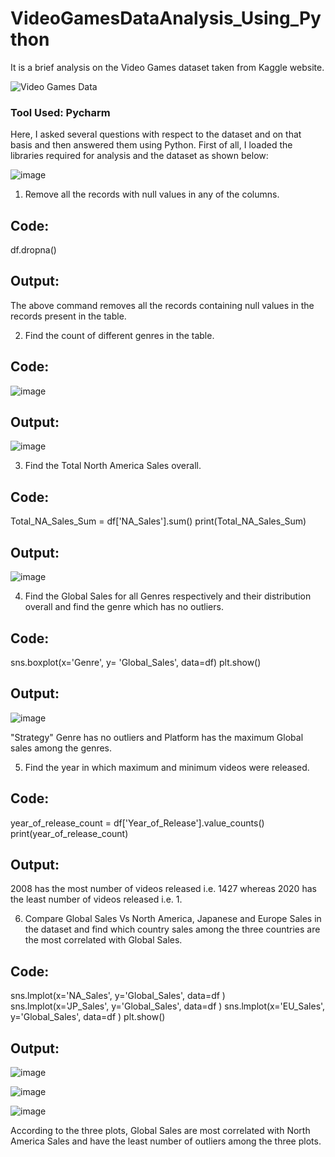 # VideoGamesDataAnalysis_Using_Python

It is a brief analysis on the Video Games dataset taken from Kaggle website.

![Video Games Data](https://user-images.githubusercontent.com/72240938/227703334-97b290a1-6ee3-4756-a125-3e2184d9e812.jpg)


### Tool Used: Pycharm

Here, I asked several questions with respect to the dataset and on that basis and then answered them using Python.
First of all, I loaded the libraries required for analysis and the dataset as shown below:

![image](https://user-images.githubusercontent.com/72240938/227702893-c3e3b877-1124-498b-8ed5-e581ca2b23ef.png)


1. Remove all the records with null values in any of the columns.

## Code:

df.dropna()

## Output:

The above command removes all the records containing null values in the records present in the table.

2. Find the count of different genres in the table.

## Code:

![image](https://user-images.githubusercontent.com/72240938/227703041-7d881b8b-5d22-4b32-ae62-ffaf89601ec4.png)

## Output:

![image](https://user-images.githubusercontent.com/72240938/227703056-b7b52e49-f6a6-464d-85aa-13ad64f4a882.png)



3. Find the Total North America Sales overall.

## Code:

Total_NA_Sales_Sum = df['NA_Sales'].sum()
print(Total_NA_Sales_Sum)

## Output:

![image](https://user-images.githubusercontent.com/72240938/227703093-ee6be7d4-0077-43c8-a609-bcd0a59a3af6.png)


4. Find the Global Sales for all Genres respectively and their distribution overall and find the genre which has no outliers.

## Code:
sns.boxplot(x='Genre', y= 'Global_Sales', data=df)
plt.show()


## Output:

![image](https://user-images.githubusercontent.com/72240938/227703140-f8d37f48-af82-42bc-950b-942e38594eed.png)

"Strategy" Genre has no outliers and Platform has the maximum Global sales among the genres.


5. Find the year in which maximum and minimum videos were released.

## Code:
year_of_release_count = df['Year_of_Release'].value_counts()
print(year_of_release_count)


## Output:

2008 has the most number of videos released i.e. 1427 whereas 2020 has the least number of videos released i.e. 1.


6. Compare Global Sales Vs North America, Japanese and Europe Sales in the dataset and find which country sales among the three countries are the most correlated with Global Sales.

## Code:

sns.lmplot(x='NA_Sales', y='Global_Sales', data=df )
sns.lmplot(x='JP_Sales', y='Global_Sales', data=df )
sns.lmplot(x='EU_Sales', y='Global_Sales', data=df )
plt.show()


## Output:

![image](https://user-images.githubusercontent.com/72240938/227703241-a56e1ec5-476d-4ebf-838e-6a879ec7b376.png)

![image](https://user-images.githubusercontent.com/72240938/227703250-b02d8a03-ec57-432e-bc12-bd86aa926087.png)

![image](https://user-images.githubusercontent.com/72240938/227703262-d17fed2e-ae37-41c2-9ff8-8dd389f5fe73.png)


According to the three plots, Global Sales are most correlated with North America Sales and have the least number of outliers among the three plots.



